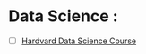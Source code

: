 # Data Science : 
- [ ] [Hardvard Data Science Course](http://cs109.github.io/2015/pages/videos.html)
